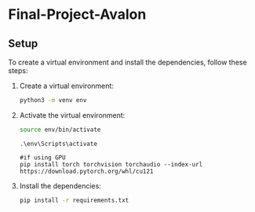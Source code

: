 # Final-Project-Avalon

## Setup

To create a virtual environment and install the dependencies, follow these steps:

1. Create a virtual environment:
    ```sh
    python3 -m venv env
    ```

2. Activate the virtual environment:
    ```sh
    source env/bin/activate
    ```

    ```
    .\env\Scripts\activate

    #if using GPU
    pip install torch torchvision torchaudio --index-url https://download.pytorch.org/whl/cu121
    ```

3. Install the dependencies:
    ```sh
    pip install -r requirements.txt
    ```